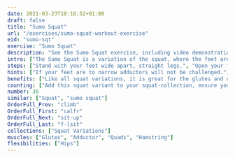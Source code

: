 ```yaml
---
date: 2021-03-23T10:16:52+01:00
draft: false
title: "Sumo Squat"
url: "/exercises/sumo-squat-workout-exercise"
eid: "sumo-sqt"
exercise: "Sumo Squat"
description: "See the Sumo Squat exercise, including video demonstration, instructions on how-to perform, benefits, activated body parts and related exercises."
intro: ["The Sumo Squat is a variation of the squat, where the feet are placed in a wider distance with fingers pointing slightly out. Additionally to the muscles worked by the regular squat this variance works also the inner thigh."]
steps: ["Stand with your feet wide apart, straight legs.", "Open your feet approximately 45 degrees, externally rotating the hips.", "Squat down, keeping your upper body straight.", "Extend your legs returning to the initial position."]
hints: ["If your feet are to narrow adductors will not be challenged.", "Too wide will bruise the hip joints."]
benefits: ["Like all squat variations, it is great for the glutes and quads.", "Strengthen the inner tights, the adductors."]
counting: ["Add this squat variant to your squat-collection, ensure you do it 2 to 4 times a month.", "Do 2 to 4 series of 10 repetitions."]
number: 30
similar: ["Squat", "sumo squat"]
OrderFull_Prev: "climb"
OrderFull_First: "calfr"
OrderFull_Next: "sit-up"
OrderFull_Last: "f-lsit"
collections: ["Squat Variations"]
muscles: ["Glutes", "Adductor", "Quads", "Hamstring"]
flexibilities: ["Hips"]
---
```

